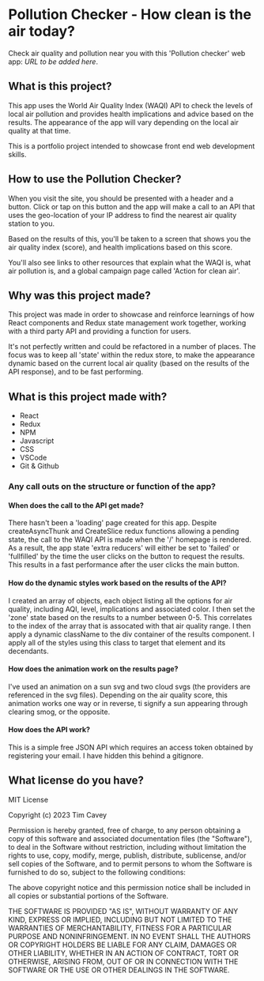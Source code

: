 # Pollution Checker - How clean is the air today?

Check air quality and pollution near you with this 'Pollution checker' web app: *URL to be added here*. 

## What is this project?

This app uses the World Air Quality Index (WAQI) API to check the levels of local air pollution and provides health implications and advice based on the results. The appearance of the app will vary depending on the local air quality at that time. 

This is a portfolio project intended to showcase front end web development skills.

## How to use the Pollution Checker?

When you visit the site, you should be presented with a header and a button. Click or tap on this button and the app will make a call to an API that uses the geo-location of your IP address to find the nearest air quality station to you. 

Based on the results of this, you'll be taken to a screen that shows you the air quality index (score), and health implications based on this score.

You'll also see links to other resources that explain what the WAQI is, what air pollution is, and a global campaign page called 'Action for clean air'.

## Why was this project made?

This project was made in order to showcase and reinforce learnings of how React components and Redux state management work together, working with a third party API and providing a function for users.

It's not perfectly written and could be refactored in a number of places. The focus was to keep all 'state' within the redux store, to make the appearance dynamic based on the current local air quality (based on the results of the API response), and to be fast performing.

## What is this project made with?

- React
- Redux
- NPM
- Javascript
- CSS
- VSCode
- Git & Github

### Any call outs on the structure or function of the app?

#### When does the call to the API get made?

There hasn't been a 'loading' page created for this app. Despite createAsyncThunk and CreateSlice redux functions allowing a pending state, the call to the WAQI API is made when the '/' homepage is rendered. As a result, the app state 'extra reducers' will either be set to 'failed' or 'fullfilled' by the time the user clicks on the button to request the results. This results in a fast performance after the user clicks the main button. 

#### How do the dynamic styles work based on the results of the API?

I created an array of objects, each object listing all the options for air quality, including AQI, level, implications and associated color. I then set the 'zone' state based on the results to a number between 0-5. This correlates to the index of the array that is assocated with that air quality range. I then apply a dynamic className to the div container of the results component. I apply all of the styles using this class to target that element and its decendants. 

#### How does the animation work on the results page?

I've used an animation on a sun svg and two cloud svgs (the providers are referenced in the svg files). Depending on the air quality score, this animation works one way or in reverse, ti signify a sun appearing through clearing smog, or the opposite. 

#### How does the API work?

This is a simple free JSON API which requires an access token obtained by registering your email. I have hidden this behind a gitignore.

## What license do you have?

MIT License

Copyright (c) 2023 Tim Cavey

Permission is hereby granted, free of charge, to any person obtaining a copy of this software and associated documentation files (the "Software"), to deal in the Software without restriction, including without limitation the rights to use, copy, modify, merge, publish, distribute, sublicense, and/or sell copies of the Software, and to permit persons to whom the Software is furnished to do so, subject to the following conditions:

The above copyright notice and this permission notice shall be included in all copies or substantial portions of the Software.

THE SOFTWARE IS PROVIDED "AS IS", WITHOUT WARRANTY OF ANY KIND, EXPRESS OR IMPLIED, INCLUDING BUT NOT LIMITED TO THE WARRANTIES OF MERCHANTABILITY, FITNESS FOR A PARTICULAR PURPOSE AND NONINFRINGEMENT. IN NO EVENT SHALL THE AUTHORS OR COPYRIGHT HOLDERS BE LIABLE FOR ANY CLAIM, DAMAGES OR OTHER LIABILITY, WHETHER IN AN ACTION OF CONTRACT, TORT OR OTHERWISE, ARISING FROM, OUT OF OR IN CONNECTION WITH THE SOFTWARE OR THE USE OR OTHER DEALINGS IN THE SOFTWARE.

